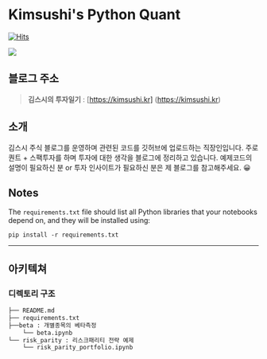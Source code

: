 # Kimsushi's Python Quant 

[![Hits](https://hits.seeyoufarm.com/api/count/incr/badge.svg?url=https%3A%2F%2Fgithub.com%2Fkimsushi0%2Fkimsushi&count_bg=%2379C83D&title_bg=%23555555&icon=&icon_color=%23E7E7E7&title=hits&edge_flat=false)](https://hits.seeyoufarm.com)

<img src="https://img.shields.io/badge/python-3776AB?style=for-the-badge&logo=python&logoColor=white">
</div>

## 블로그 주소
> **김스시의 투자일기** : [https://kimsushi.kr]
(https://kimsushi.kr)<br>

## 소개
김스시 주식 블로그를 운영하며 관련된 코드를 깃허브에 업로드하는 직장인입니다. 주로 퀀트 + 스팩투자를 하며 투자에 대한 생각을 블로그에 정리하고 있습니다. 예제코드의 설명이 필요하신 분 or 투자 인사이트가 필요하신 분은 제 블로그를 참고해주세요. :grinning:

## Notes
The `requirements.txt` file should list all Python libraries that your notebooks
depend on, and they will be installed using:

```
pip install -r requirements.txt
```

---
## 아키텍쳐

### 디렉토리 구조
```bash
├── README.md
├── requirements.txt
├──beta : 개별종목의 베타측정
    └── beta.ipynb
└── risk_parity : 리스크패리티 전략 예제
    └── risk_parity_portfolio.ipynb
```
